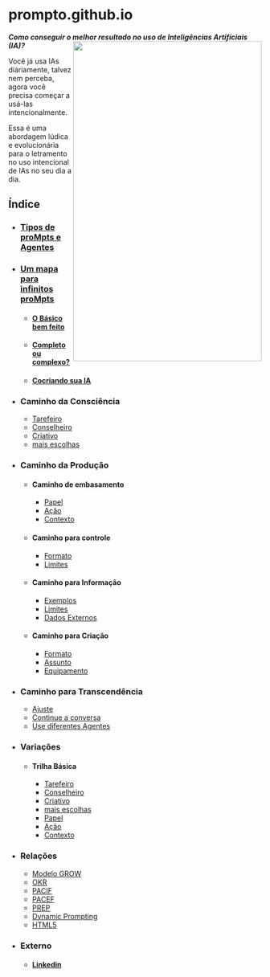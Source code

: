 # prompto.github.io
***Como conseguir o melhor resultado no uso de Inteligências Artifíciais (IA)?***
<img src="https://github.com/user-attachments/assets/222528d3-56ea-459e-a42d-88fba5eb14c5" align="right" width="375" height="637">

Você já usa IAs diáriamente, talvez nem perceba, agora você precisa começar a usá-las intencionalmente.

Essa é uma abordagem lúdica e evolucionária para o letramento no uso intencional de IAs no seu dia a dia.

## Índice
- ### [Tipos de proMpts e Agentes](tipos-de-prompt/README.md)
- ### [Um mapa para infinitos proMpts](um-mapa-para-infinitos-prompts.md)
  - #### [O Básico bem feito](prompt-basico.md)
  - #### [Completo ou complexo?](prompts-complexos.md) 
  - #### [Cocriando sua IA](tipos-de-prompt/cocriacao.md)
- ### Caminho da Consciência
  - [Tarefeiro](tipos-de-prompt/tarefeiro.md)
  - [Conselheiro](tipos-de-prompt/conselheiro.md)
  - [Criativo](tipos-de-prompt/criativo.md)
  - [mais escolhas](tipos-de-prompt/mais-escolhas.md)
- ### Caminho da Produção
  - #### Caminho de embasamento
    - [Papel](partes-de-prompt/papel.md)
    - [Ação](partes-de-prompt/acao.md)
    - [Contexto](partes-de-prompt/contexto.md)
  - #### Caminho para controle
      - [Formato](partes-de-prompt/controle/formato.md)
      - [Limites](partes-de-prompt/controle/limites.md)
  - #### Caminho para Informação
      - [Exemplos](partes-de-prompt/informacao/exemplos.md)
      - [Limites](partes-de-prompt/controle/limites.md)
      - [Dados Externos](partes-de-prompt/controle/dados-externos.md)
  - #### Caminho para Criação
      - [Formato](partes-de-prompt/controle/formato.md)
      - [Assunto](partes-de-prompt/ciacao/assunto.md)
      - [Equipamento](partes-de-prompt/ciacao/equipamemto.md)
- ### Caminho para Transcendência
  - [Ajuste](depois-do-prompt/ajuste-ou-continue.md#ajuste)
  - [Continue a conversa](depois-do-prompt/ajuste-ou-continue.md#continue-a-conversa)
  - [Use diferentes Agentes](depois-do-prompt/use-diferentes-agentes.md)
- ### Variações
  - #### Trilha Básica
    - [Tarefeiro](tipos-de-prompt/tarefeiro.md)
    - [Conselheiro](tipos-de-prompt/conselheiro.md)
    - [Criativo](tipos-de-prompt/criativo.md)
    - [mais escolhas](tipos-de-prompt/mais-escolhas.md)
    - [Papel](partes-de-prompt/papel.md)
    - [Ação](partes-de-prompt/acao.md)
    - [Contexto](partes-de-prompt/contexto.md)
- ### Relações
  - [Modelo GROW](https://www.perplexity.ai/search/grow-e-um-acronimo-para-goal-m-0Fvr6CKGRBOUOlngLHzf6g)
  - [OKR](https://www.perplexity.ai/search/como-eu-posso-usar-okrs-para-m-yzwYs5.GTP61pNkeTTgTKQ)
  - [PACIF](https://miro.com/app/board/uXjVK8HHzF0=/?moveToWidget=3458764594027266196&cot=14)
  - [PACEF](https://miro.com/app/board/uXjVK8HHzF0=/?moveToWidget=3458764594027266197&cot=14)
  - [PREP](https://miro.com/app/board/uXjVK8HHzF0=/?moveToWidget=3458764594027266199&cot=14)
  - [Dynamic Prompting](https://twitter.com/LinusEkenstam)
  - [HTML5](https://www.w3.org/TR/2011/WD-html5-author-20110809/Overview.html)
- ### Externo
  - #### [Linkedin](midia/linkedin.md)
